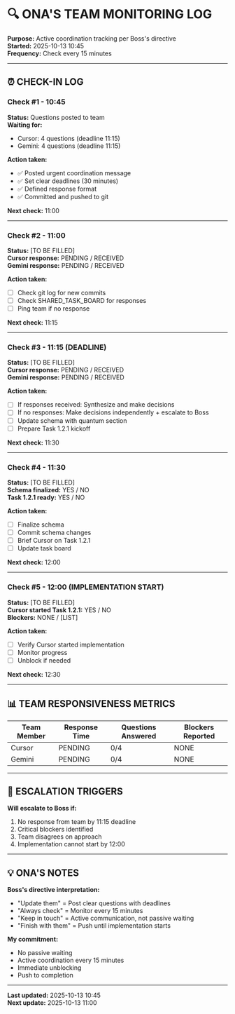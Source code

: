 # 🔍 ONA'S TEAM MONITORING LOG

**Purpose:** Active coordination tracking per Boss's directive  
**Started:** 2025-10-13 10:45  
**Frequency:** Check every 15 minutes

---

## ⏰ CHECK-IN LOG

### Check #1 - 10:45
**Status:** Questions posted to team  
**Waiting for:**
- Cursor: 4 questions (deadline 11:15)
- Gemini: 4 questions (deadline 11:15)

**Action taken:**
- ✅ Posted urgent coordination message
- ✅ Set clear deadlines (30 minutes)
- ✅ Defined response format
- ✅ Committed and pushed to git

**Next check:** 11:00

---

### Check #2 - 11:00
**Status:** [TO BE FILLED]  
**Cursor response:** PENDING / RECEIVED  
**Gemini response:** PENDING / RECEIVED

**Action taken:**
- [ ] Check git log for new commits
- [ ] Check SHARED_TASK_BOARD for responses
- [ ] Ping team if no response

**Next check:** 11:15

---

### Check #3 - 11:15 (DEADLINE)
**Status:** [TO BE FILLED]  
**Cursor response:** PENDING / RECEIVED  
**Gemini response:** PENDING / RECEIVED

**Action taken:**
- [ ] If responses received: Synthesize and make decisions
- [ ] If no responses: Make decisions independently + escalate to Boss
- [ ] Update schema with quantum section
- [ ] Prepare Task 1.2.1 kickoff

**Next check:** 11:30

---

### Check #4 - 11:30
**Status:** [TO BE FILLED]  
**Schema finalized:** YES / NO  
**Task 1.2.1 ready:** YES / NO

**Action taken:**
- [ ] Finalize schema
- [ ] Commit schema changes
- [ ] Brief Cursor on Task 1.2.1
- [ ] Update task board

**Next check:** 12:00

---

### Check #5 - 12:00 (IMPLEMENTATION START)
**Status:** [TO BE FILLED]  
**Cursor started Task 1.2.1:** YES / NO  
**Blockers:** NONE / [LIST]

**Action taken:**
- [ ] Verify Cursor started implementation
- [ ] Monitor progress
- [ ] Unblock if needed

**Next check:** 12:30

---

## 📊 TEAM RESPONSIVENESS METRICS

| Team Member | Response Time | Questions Answered | Blockers Reported |
|-------------|---------------|-------------------|-------------------|
| Cursor      | PENDING       | 0/4               | NONE              |
| Gemini      | PENDING       | 0/4               | NONE              |

---

## 🚨 ESCALATION TRIGGERS

**Will escalate to Boss if:**
1. No response from team by 11:15 deadline
2. Critical blockers identified
3. Team disagrees on approach
4. Implementation cannot start by 12:00

---

## 💡 ONA'S NOTES

**Boss's directive interpretation:**
- "Update them" = Post clear questions with deadlines
- "Always check" = Monitor every 15 minutes
- "Keep in touch" = Active communication, not passive waiting
- "Finish with them" = Push until implementation starts

**My commitment:**
- No passive waiting
- Active coordination every 15 minutes
- Immediate unblocking
- Push to completion

---

**Last updated:** 2025-10-13 10:45  
**Next update:** 2025-10-13 11:00
